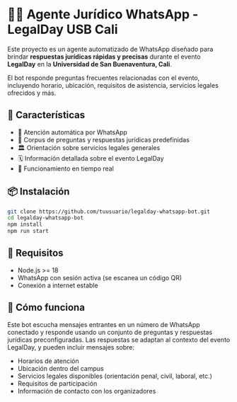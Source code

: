 # 🧑‍⚖️ Agente Jurídico WhatsApp - LegalDay USB Cali

Este proyecto es un agente automatizado de WhatsApp diseñado para brindar **respuestas jurídicas rápidas y precisas** durante el evento **LegalDay** en la **Universidad de San Buenaventura, Cali**.

El bot responde preguntas frecuentes relacionadas con el evento, incluyendo horario, ubicación, requisitos de asistencia, servicios legales ofrecidos y más.

## 🚀 Características

- 📱 Atención automática por WhatsApp  
- 🧠 Corpus de preguntas y respuestas jurídicas predefinidas  
- 🏛️ Orientación sobre servicios legales generales  
- 🗓️ Información detallada sobre el evento LegalDay  
- 🔁 Funcionamiento en tiempo real  

## 📦 Instalación

```bash
git clone https://github.com/tuusuario/legalday-whatsapp-bot.git
cd legalday-whatsapp-bot
npm install
npm run start
```

## 🧾 Requisitos

- Node.js >= 18  
- WhatsApp con sesión activa (se escanea un código QR)  
- Conexión a internet estable  

## 🧠 Cómo funciona

Este bot escucha mensajes entrantes en un número de WhatsApp conectado y responde usando un conjunto de preguntas y respuestas jurídicas preconfiguradas. Las respuestas se adaptan al contexto del evento LegalDay, y pueden incluir mensajes sobre:

- Horarios de atención  
- Ubicación dentro del campus  
- Servicios legales disponibles (orientación penal, civil, laboral, etc.)  
- Requisitos de participación  
- Información de contacto con los organizadores  
